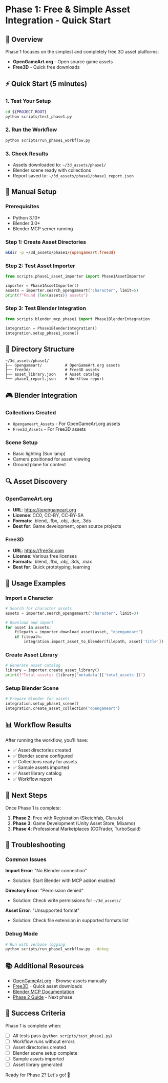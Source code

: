 # Phase 1: Free & Simple Asset Integration - Quick Start

## 🎯 Overview
Phase 1 focuses on the simplest and completely free 3D asset platforms:
- **OpenGameArt.org** - Open source game assets
- **Free3D** - Quick free downloads

## ⚡ Quick Start (5 minutes)

### 1. Test Your Setup
```bash
cd ${PROJECT_ROOT}
python scripts/test_phase1.py
```

### 2. Run the Workflow
```bash
python scripts/run_phase1_workflow.py
```

### 3. Check Results
- Assets downloaded to: `~/3d_assets/phase1/`
- Blender scene ready with collections
- Report saved to: `~/3d_assets/phase1/phase1_report.json`

## 🔧 Manual Setup

### Prerequisites
- Python 3.10+
- Blender 3.0+
- Blender MCP server running

### Step 1: Create Asset Directories
```bash
mkdir -p ~/3d_assets/phase1/{opengameart,free3d}
```

### Step 2: Test Asset Importer
```python
from scripts.phase1_asset_importer import Phase1AssetImporter

importer = Phase1AssetImporter()
assets = importer.search_opengameart("character", limit=5)
print(f"Found {len(assets)} assets")
```

### Step 3: Test Blender Integration
```python
from scripts.blender_mcp_phase1 import Phase1BlenderIntegration

integration = Phase1BlenderIntegration()
integration.setup_phase1_scene()
```

## 📁 Directory Structure
```
~/3d_assets/phase1/
├── opengameart/          # OpenGameArt.org assets
├── free3d/               # Free3D assets
├── asset_library.json    # Asset catalog
└── phase1_report.json    # Workflow report
```

## 🎮 Blender Integration

### Collections Created
- `Opengameart_Assets` - For OpenGameArt.org assets
- `Free3d_Assets` - For Free3D assets

### Scene Setup
- Basic lighting (Sun lamp)
- Camera positioned for asset viewing
- Ground plane for context

## 🔍 Asset Discovery

### OpenGameArt.org
- **URL**: https://opengameart.org
- **License**: CC0, CC-BY, CC-BY-SA
- **Formats**: .blend, .fbx, .obj, .dae, .3ds
- **Best for**: Game development, open source projects

### Free3D
- **URL**: https://free3d.com
- **License**: Various free licenses
- **Formats**: .blend, .fbx, .obj, .3ds, .max
- **Best for**: Quick prototyping, learning

## 🚀 Usage Examples

### Import a Character
```python
# Search for character assets
assets = importer.search_opengameart("character", limit=3)

# Download and import
for asset in assets:
    filepath = importer.download_asset(asset, "opengameart")
    if filepath:
        integration.import_asset_to_blender(filepath, asset['title'])
```

### Create Asset Library
```python
# Generate asset catalog
library = importer.create_asset_library()
print(f"Total assets: {library['metadata']['total_assets']}")
```

### Setup Blender Scene
```python
# Prepare Blender for assets
integration.setup_phase1_scene()
integration.create_asset_collection("opengameart")
```

## 📊 Workflow Results

After running the workflow, you'll have:
- ✅ Asset directories created
- ✅ Blender scene configured
- ✅ Collections ready for assets
- ✅ Sample assets imported
- ✅ Asset library catalog
- ✅ Workflow report

## 🔄 Next Steps

Once Phase 1 is complete:
1. **Phase 2**: Free with Registration (Sketchfab, Clara.io)
2. **Phase 3**: Game Development (Unity Asset Store, Mixamo)
3. **Phase 4**: Professional Marketplaces (CGTrader, TurboSquid)

## 🐛 Troubleshooting

### Common Issues

**Import Error**: "No Blender connection"
- Solution: Start Blender with MCP addon enabled

**Directory Error**: "Permission denied"
- Solution: Check write permissions for `~/3d_assets/`

**Asset Error**: "Unsupported format"
- Solution: Check file extension in supported formats list

### Debug Mode
```bash
# Run with verbose logging
python scripts/run_phase1_workflow.py --debug
```

## 📚 Additional Resources

- [OpenGameArt.org](https://opengameart.org) - Browse assets manually
- [Free3D](https://free3d.com) - Quick asset downloads
- [Blender MCP Documentation](../blender-mcp-usage.md)
- [Phase 2 Guide](phase2-quickstart.md) - Next phase

## 🎉 Success Criteria

Phase 1 is complete when:
- [ ] All tests pass (`python scripts/test_phase1.py`)
- [ ] Workflow runs without errors
- [ ] Asset directories created
- [ ] Blender scene setup complete
- [ ] Sample assets imported
- [ ] Asset library generated

Ready for Phase 2? Let's go! 🚀
